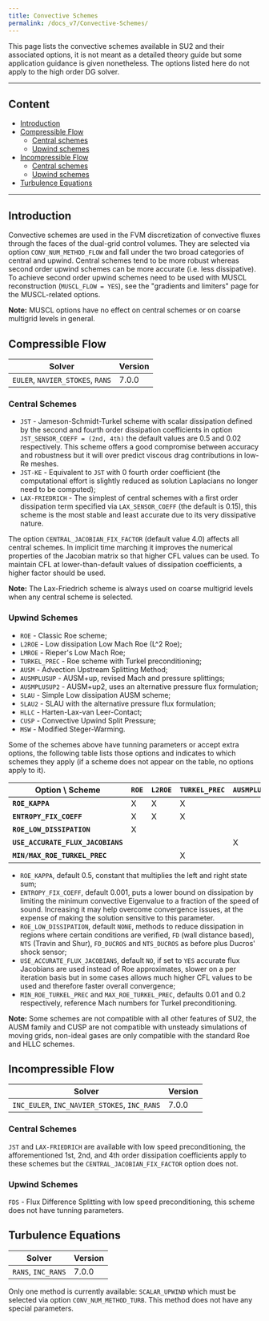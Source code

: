 ```yaml
---
title: Convective Schemes
permalink: /docs_v7/Convective-Schemes/
---
```


This page lists the convective schemes available in SU2 and their associated options, it is not meant as a detailed theory guide but some application guidance is given nonetheless.
The options listed here do not apply to the high order DG solver.

---

## Content ##

- [Introduction](#introduction)
- [Compressible Flow](#compressible-flow)
  - [Central schemes](#central-schemes)
  - [Upwind schemes](#upwind-schemes)
- [Incompressible Flow](#incompressible-flow)
  - [Central schemes](#central-schemes)
  - [Upwind schemes](#upwind-schemes)
- [Turbulence Equations](#turbulence-equations)

---

## Introduction ##

Convective schemes are used in the FVM discretization of convective fluxes through the faces of the dual-grid control volumes.
They are selected via option `CONV_NUM_METHOD_FLOW` and fall under the two broad categories of central and upwind.
Central schemes tend to be more robust whereas second order upwind schemes can be more accurate (i.e. less dissipative).
To achieve second order upwind schemes need to be used with MUSCL reconstruction (`MUSCL_FLOW = YES`), see the "gradients and limiters" page for the MUSCL-related options.

**Note:** MUSCL options have no effect on central schemes or on coarse multigrid levels in general.

## Compressible Flow ##

| Solver | Version | 
| --- | --- |
| `EULER`, `NAVIER_STOKES`, `RANS` | 7.0.0 |

### Central Schemes ###

- `JST` - Jameson-Schmidt-Turkel scheme with scalar dissipation defined by the second and fourth order dissipation coefficients in option `JST_SENSOR_COEFF = (2nd, 4th)` the default values are 0.5 and 0.02 respectively. This scheme offers a good compromise between accuracy and robustness but it will over predict viscous drag contributions in low-Re meshes.
- `JST-KE` - Equivalent to `JST` with 0 fourth order coefficient (the computational effort is slightly reduced as solution Laplacians no longer need to be computed);
- `LAX-FRIEDRICH` - The simplest of central schemes with a first order dissipation term specified via `LAX_SENSOR_COEFF` (the default is 0.15), this scheme is the most stable and least accurate due to its very dissipative nature.

The option `CENTRAL_JACOBIAN_FIX_FACTOR` (default value 4.0) affects all central schemes.
In implicit time marching it improves the numerical properties of the Jacobian matrix so that higher CFL values can be used.
To maintain CFL at lower-than-default values of dissipation coefficients, a higher factor should be used.

**Note:** The Lax-Friedrich scheme is always used on coarse multigrid levels when any central scheme is selected.

### Upwind Schemes ###

- `ROE` - Classic Roe scheme;
- `L2ROE` - Low dissipation Low Mach Roe (L^2 Roe);
- `LMROE` - Rieper's Low Mach Roe;
- `TURKEL_PREC` - Roe scheme with Turkel preconditioning;
- `AUSM` - Advection Upstream Splitting Method;
- `AUSMPLUSUP` - AUSM+up, revised Mach and pressure splittings;
- `AUSMPLUSUP2` - AUSM+up2, uses an alternative pressure flux formulation;
- `SLAU` - Simple Low dissipation AUSM scheme;
- `SLAU2` - SLAU with the alternative pressure flux formulation;
- `HLLC` - Harten-Lax-van Leer-Contact;
- `CUSP` - Convective Upwind Split Pressure;
- `MSW` - Modified Steger-Warming.

Some of the schemes above have tunning parameters or accept extra options, the following table lists those options and indicates to which schemes they apply (if a scheme does not appear on the table, no options apply to it).

| Option \ Scheme                   | `ROE` | `L2ROE` | `TURKEL_PREC` | `AUSMPLUSUP[2]` | `SLAU[2]` | `HLLC` | `CUSP` |
| --------------------------------- | ----- | ------- | ------------- | --------------- | --------- | ------ | ------ |
| **`ROE_KAPPA`**                   |   X   |    X    |       X       |                 |           |   X    |        |
| **`ENTROPY_FIX_COEFF`**           |   X   |    X    |       X       |                 |           |        |    X   |
| **`ROE_LOW_DISSIPATION`**         |   X   |         |               |                 |     X     |        |        |
| **`USE_ACCURATE_FLUX_JACOBIANS`** |       |         |               |        X        |     X     |        |        |
| **`MIN/MAX_ROE_TURKEL_PREC`**     |       |         |       X       |                 |           |        |        |

- `ROE_KAPPA`, default 0.5, constant that multiplies the left and right state sum;
- `ENTROPY_FIX_COEFF`, default 0.001, puts a lower bound on dissipation by limiting the minimum convective Eigenvalue to a fraction of the speed of sound. Increasing it may help overcome convergence issues, at the expense of making the solution sensitive to this parameter.
- `ROE_LOW_DISSIPATION`, default `NONE`, methods to reduce dissipation in regions where certain conditions are verified, `FD` (wall distance based), `NTS` (Travin and Shur), `FD_DUCROS` and `NTS_DUCROS` as before plus Ducros' shock sensor;
- `USE_ACCURATE_FLUX_JACOBIANS`, default `NO`, if set to `YES` accurate flux Jacobians are used instead of Roe approximates, slower on a per iteration basis but in some cases allows much higher CFL values to be used and therefore faster overall convergence;
- `MIN_ROE_TURKEL_PREC` and `MAX_ROE_TURKEL_PREC`, defaults 0.01 and 0.2 respectively, reference Mach numbers for Turkel preconditioning.

**Note:** Some schemes are not compatible with all other features of SU2, the AUSM family and CUSP are not compatible with unsteady simulations of moving grids, non-ideal gases are only compatible with the standard Roe and HLLC schemes.

## Incompressible Flow ##

| Solver | Version | 
| --- | --- |
| `INC_EULER`, `INC_NAVIER_STOKES`, `INC_RANS` | 7.0.0 |

### Central Schemes ###

`JST` and `LAX-FRIEDRICH` are available with low speed preconditioning, the afforementioned 1st, 2nd, and 4th order dissipation coefficients apply to these schemes but the `CENTRAL_JACOBIAN_FIX_FACTOR` option does not.

### Upwind Schemes ###

`FDS` - Flux Difference Splitting with low speed preconditioning, this scheme does not have tunning parameters.

## Turbulence Equations ##

| Solver | Version | 
| --- | --- |
| `RANS`, `INC_RANS` | 7.0.0 |

Only one method is currently available: `SCALAR_UPWIND` which must be selected via option `CONV_NUM_METHOD_TURB`.
This method does not have any special parameters.

